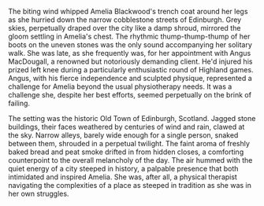 The biting wind whipped Amelia Blackwood's trench coat around her legs as she hurried down the narrow cobblestone streets of Edinburgh.  Grey skies, perpetually draped over the city like a damp shroud, mirrored the gloom settling in Amelia's chest.  The rhythmic thump-thump-thump of her boots on the uneven stones was the only sound accompanying her solitary walk.  She was late, as she frequently was, for her appointment with Angus MacDougall, a renowned but notoriously demanding client.  He'd injured his prized left knee during a particularly enthusiastic round of Highland games.  Angus, with his fierce independence and sculpted physique, represented a challenge for Amelia beyond the usual physiotherapy needs.  It was a challenge she, despite her best efforts, seemed perpetually on the brink of failing.

The setting was the historic Old Town of Edinburgh, Scotland.  Jagged stone buildings, their faces weathered by centuries of wind and rain, clawed at the sky.  Narrow alleys, barely wide enough for a single person, snaked between them, shrouded in a perpetual twilight.  The faint aroma of freshly baked bread and peat smoke drifted in from hidden closes, a comforting counterpoint to the overall melancholy of the day.  The air hummed with the quiet energy of a city steeped in history, a palpable presence that both intimidated and inspired Amelia.  She was, after all, a physical therapist navigating the complexities of a place as steeped in tradition as she was in her own struggles.
